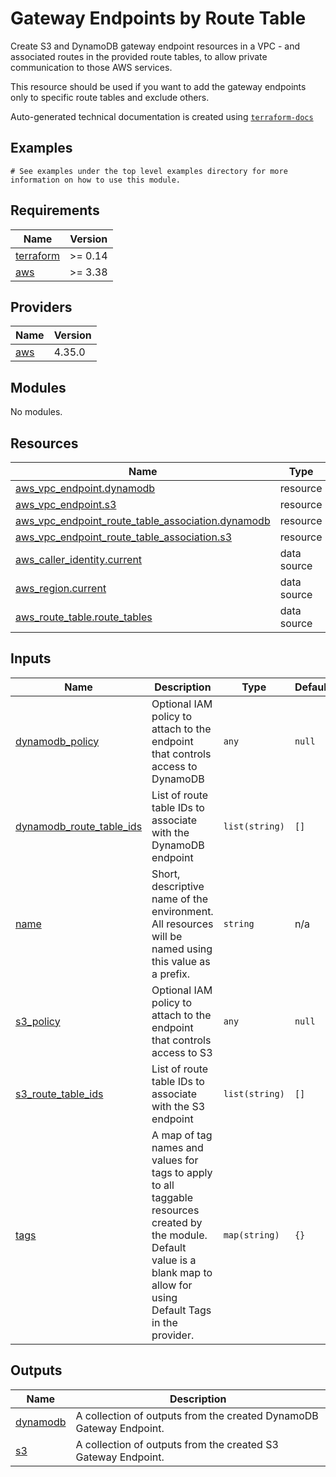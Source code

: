 # Gateway Endpoints by Route Table

Create S3 and DynamoDB gateway endpoint resources in a VPC - and associated routes in the provided route tables, to allow private communication to those AWS services.

This resource should be used if you want to add the gateway endpoints only to specific route tables and exclude others.
<!-- BEGINNING OF PRE-COMMIT-TERRAFORM DOCS HOOK -->

Auto-generated technical documentation is created using [`terraform-docs`](https://terraform-docs.io/)
## Examples

```hcl
# See examples under the top level examples directory for more information on how to use this module.
```

## Requirements

| Name | Version |
|------|---------|
| <a name="requirement_terraform"></a> [terraform](#requirement\_terraform) | >= 0.14 |
| <a name="requirement_aws"></a> [aws](#requirement\_aws) | >= 3.38 |

## Providers

| Name | Version |
|------|---------|
| <a name="provider_aws"></a> [aws](#provider\_aws) | 4.35.0 |

## Modules

No modules.

## Resources

| Name | Type |
|------|------|
| [aws_vpc_endpoint.dynamodb](https://registry.terraform.io/providers/hashicorp/aws/latest/docs/resources/vpc_endpoint) | resource |
| [aws_vpc_endpoint.s3](https://registry.terraform.io/providers/hashicorp/aws/latest/docs/resources/vpc_endpoint) | resource |
| [aws_vpc_endpoint_route_table_association.dynamodb](https://registry.terraform.io/providers/hashicorp/aws/latest/docs/resources/vpc_endpoint_route_table_association) | resource |
| [aws_vpc_endpoint_route_table_association.s3](https://registry.terraform.io/providers/hashicorp/aws/latest/docs/resources/vpc_endpoint_route_table_association) | resource |
| [aws_caller_identity.current](https://registry.terraform.io/providers/hashicorp/aws/latest/docs/data-sources/caller_identity) | data source |
| [aws_region.current](https://registry.terraform.io/providers/hashicorp/aws/latest/docs/data-sources/region) | data source |
| [aws_route_table.route_tables](https://registry.terraform.io/providers/hashicorp/aws/latest/docs/data-sources/route_table) | data source |

## Inputs

| Name | Description | Type | Default | Required |
|------|-------------|------|---------|:--------:|
| <a name="input_dynamodb_policy"></a> [dynamodb\_policy](#input\_dynamodb\_policy) | Optional IAM policy to attach to the endpoint that controls access to DynamoDB | `any` | `null` | no |
| <a name="input_dynamodb_route_table_ids"></a> [dynamodb\_route\_table\_ids](#input\_dynamodb\_route\_table\_ids) | List of route table IDs to associate with the DynamoDB endpoint | `list(string)` | `[]` | no |
| <a name="input_name"></a> [name](#input\_name) | Short, descriptive name of the environment. All resources will be named using this value as a prefix. | `string` | n/a | yes |
| <a name="input_s3_policy"></a> [s3\_policy](#input\_s3\_policy) | Optional IAM policy to attach to the endpoint that controls access to S3 | `any` | `null` | no |
| <a name="input_s3_route_table_ids"></a> [s3\_route\_table\_ids](#input\_s3\_route\_table\_ids) | List of route table IDs to associate with the S3 endpoint | `list(string)` | `[]` | no |
| <a name="input_tags"></a> [tags](#input\_tags) | A map of tag names and values for tags to apply to all taggable resources created by the module. Default value is a blank map to allow for using Default Tags in the provider. | `map(string)` | `{}` | no |

## Outputs

| Name | Description |
|------|-------------|
| <a name="output_dynamodb"></a> [dynamodb](#output\_dynamodb) | A collection of outputs from the created DynamoDB Gateway Endpoint. |
| <a name="output_s3"></a> [s3](#output\_s3) | A collection of outputs from the created S3 Gateway Endpoint. |


<!-- END OF PRE-COMMIT-TERRAFORM DOCS HOOK -->
